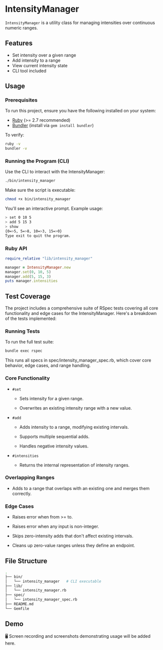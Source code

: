 # IntensityManager

`IntensityManager` is a utility class for managing intensities over continuous numeric ranges.

## Features

- Set intensity over a given range
- Add intensity to a range
- View current intensity state
- CLI tool included

## Usage

### Prerequisites
To run this project, ensure you have the following installed on your system:
- [Ruby](https://www.ruby-lang.org/en/downloads/) (>= 2.7 recommended)
- [Bundler](https://bundler.io/) (install via `gem install bundler`)

To verify:

```bash
ruby -v
bundler -v
```

### Running the Program (CLI)
Use the CLI to interact with the IntensityManager:

```bash
./bin/intensity_manager
```
Make sure the script is executable:

```bash
chmod +x bin/intensity_manager
```
You'll see an interactive prompt. Example usage:

```bash
> set 0 10 5
> add 5 15 3
> show
{0=>5, 5=>8, 10=>3, 15=>0}
Type exit to quit the program.
```

### Ruby API

```ruby
require_relative "lib/intensity_manager"

manager = IntensityManager.new
manager.set(0, 10, 5)
manager.add(5, 15, 3)
puts manager.intensities
```

## Test Coverage
The project includes a comprehensive suite of RSpec tests covering all core functionality and edge cases for the IntensityManager. Here's a breakdown of the tests implemented:

### Running Tests
To run the full test suite:

```bash
bundle exec rspec
```
This runs all specs in spec/intensity_manager_spec.rb, which cover core behavior, edge cases, and range handling.

### Core Functionality
- `#set`

    - Sets intensity for a given range.

    - Overwrites an existing intensity range with a new value.

- `#add`

    - Adds intensity to a range, modifying existing intervals.

    - Supports multiple sequential adds.

    - Handles negative intensity values.

- `#intensities`

    - Returns the internal representation of intensity ranges.

### Overlapping Ranges
- Adds to a range that overlaps with an existing one and merges them correctly.

### Edge Cases
- Raises error when from >= to.

- Raises error when any input is non-integer.

- Skips zero-intensity adds that don't affect existing intervals.

- Cleans up zero-value ranges unless they define an endpoint.



## File Structure
```bash
.
├── bin/
│   └── intensity_manager   # CLI executable
├── lib/
│   └── intensity_manager.rb
├── spec/
│   └── intensity_manager_spec.rb
├── README.md
└── Gemfile
```

## Demo
🖥️ Screen recording and screenshots demonstrating usage will be added here.


